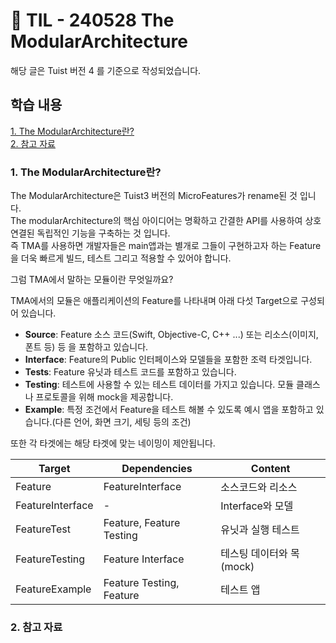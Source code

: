 # 📝 TIL - 240528 The ModularArchitecture

해당 글은 Tuist 버전 4 를 기준으로 작성되었습니다.</br>

## 학습 내용
[1. The ModularArchitecture란?](#-1-The-ModularArchitecture란?)</br>
[2. 참고 자료](#2-참고-자료)</br>

### 1. The ModularArchitecture란?
The ModularArchitecture은 Tuist3 버전의 MicroFeatures가 rename된 것 입니다.</br>
The modularArchitecture의 핵심 아이디어는 명확하고 간결한 API를 사용하여 상호 연결된 독립적인 기능을 구축하는 것 입니다.</br>
즉 TMA를 사용하면 개발자들은 main앱과는 별개로 그들이 구현하고자 하는 Feature을 더욱 빠르게 빌드, 테스트 그리고 적용할 수 있어야 합니다.</br>

그럼 TMA에서 말하는 모듈이란 무엇일까요?</br>

TMA에서의 모듈은 애플리케이션의 Feature를 나타내며 아래 다섯 Target으로 구성되어 있습니다.</br>
- __Source__: Feature 소스 코드(Swift, Objective-C, C++ ...) 또는 리소스(이미지, 폰트 등) 등 을 포함하고 있습니다.
- __Interface__: Feature의 Public 인터페이스와 모델들을 포함한 조력 타겟입니다.
- __Tests__: Feature 유닛과 테스트 코드를 포함하고 있습니다.
- __Testing__: 테스트에 사용할 수 있는 테스트 데이터를 가지고 있습니다. 모듈 클래스나 프로토콜을 위해 mock을 제공합니다.
- __Example__: 특정 조건에서 Feature을 테스트 해볼 수 있도록 예시 앱을 포함하고 있습니다.(다른 언어, 화면 크기, 세팅 등의 조건)

또한 각 타겟에는 해당 타겟에 맞는 네이밍이 제안됩니다.</br>

|Target|Dependencies|Content|
|---|---|---|
|Feature|FeatureInterface|소스코드와 리소스|
|FeatureInterface|-|Interface와 모델|
|FeatureTest|Feature, Feature Testing|유닛과 실행 테스트|
|FeatureTesting|Feature Interface|테스팅 데이터와 목(mock)|
|FeatureExample|Feature Testing, Feature|테스트 앱|

### 2. 참고 자료
